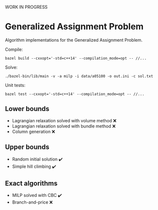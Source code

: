 WORK IN PROGRESS

# Generalized Assignment Problem

Algorithm implementations for the Generalized Assignment Problem.

Compile:
```
bazel build --cxxopt='-std=c++14' --compilation_mode=opt -- //...
```

Solve:
```
./bazel-bin/lib/main -v -a milp -i data/a05100 -o out.ini -c sol.txt
```

Unit tests:
```
bazel test --cxxopt='-std=c++14' --compilation_mode=opt -- //...
```

## Lower bounds

- Lagrangian relaxation solved with volume method :x:
- Lagrangian relaxation solved with bundle method :x:
- Column generation :x:

## Upper bounds

- Random initial solution :heavy_check_mark:
- Simple hill climbing :heavy_check_mark:

## Exact algorithms

- MILP solved with CBC :heavy_check_mark:
- Branch-and-price :x:

